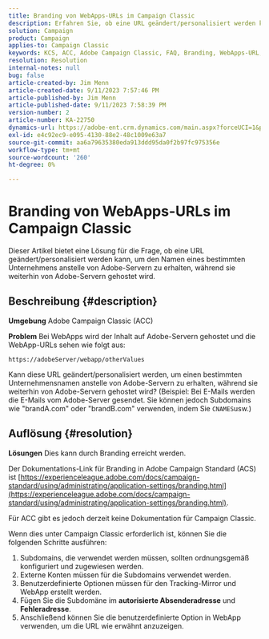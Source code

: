 ```yaml
---
title: Branding von WebApps-URLs im Campaign Classic
description: Erfahren Sie, ob eine URL geändert/personalisiert werden kann, um den Namen eines bestimmten Unternehmens anstelle von Adobe-Servern zu erhalten, während sie weiterhin von Adobe-Servern gehostet wird.
solution: Campaign
product: Campaign
applies-to: Campaign Classic
keywords: KCS, ACC, Adobe Campaign Classic, FAQ, Branding, WebApps-URL, Adobe Campaign Standard, ACS
resolution: Resolution
internal-notes: null
bug: false
article-created-by: Jim Menn
article-created-date: 9/11/2023 7:57:46 PM
article-published-by: Jim Menn
article-published-date: 9/11/2023 7:58:39 PM
version-number: 2
article-number: KA-22750
dynamics-url: https://adobe-ent.crm.dynamics.com/main.aspx?forceUCI=1&pagetype=entityrecord&etn=knowledgearticle&id=c2bc4177-dd50-ee11-be6f-6045bd006239
exl-id: e4c92ec9-e095-4130-88e2-48c1009e63a7
source-git-commit: aa6a79635380eda913ddd95da0f2b97fc975356e
workflow-type: tm+mt
source-wordcount: '260'
ht-degree: 0%

---
```


# Branding von WebApps-URLs im Campaign Classic


Dieser Artikel bietet eine Lösung für die Frage, ob eine URL geändert/personalisiert werden kann, um den Namen eines bestimmten Unternehmens anstelle von Adobe-Servern zu erhalten, während sie weiterhin von Adobe-Servern gehostet wird.

## Beschreibung {#description}


<b>Umgebung</b>
Adobe Campaign Classic (ACC)

<b>Problem</b>
Bei WebApps wird der Inhalt auf Adobe-Servern gehostet und die WebApp-URLs sehen wie folgt aus:

`https://adobeServer/webapp/otherValues`

Kann diese URL geändert/personalisiert werden, um einen bestimmten Unternehmensnamen anstelle von Adobe-Servern zu erhalten, während sie weiterhin von Adobe-Servern gehostet wird?
(Beispiel: Bei E-Mails werden die E-Mails vom Adobe-Server gesendet. Sie können jedoch Subdomains wie &quot;brandA.com&quot; oder &quot;brandB.com&quot; verwenden, indem Sie `CNAMES`usw.)


## Auflösung {#resolution}


<b>Lösungen</b>
Dies kann durch Branding erreicht werden.

Der Dokumentations-Link für Branding in Adobe Campaign Standard (ACS) ist [https://experienceleague.adobe.com/docs/campaign-standard/using/administrating/application-settings/branding.html](https://experienceleague.adobe.com/docs/campaign-standard/using/administrating/application-settings/branding.html).


Für ACC gibt es jedoch derzeit keine Dokumentation für Campaign Classic.

Wenn dies unter Campaign Classic erforderlich ist, können Sie die folgenden Schritte ausführen:
1. Subdomains, die verwendet werden müssen, sollten ordnungsgemäß konfiguriert und zugewiesen werden.
2. Externe Konten müssen für die Subdomains verwendet werden.
3. Benutzerdefinierte Optionen müssen für den Tracking-Mirror und WebApp erstellt werden.
4. Fügen Sie die Subdomäne im <b>autorisierte Absenderadresse</b> und <b>Fehleradresse</b>.
5. Anschließend können Sie die benutzerdefinierte Option in WebApp verwenden, um die URL wie erwähnt anzuzeigen.
